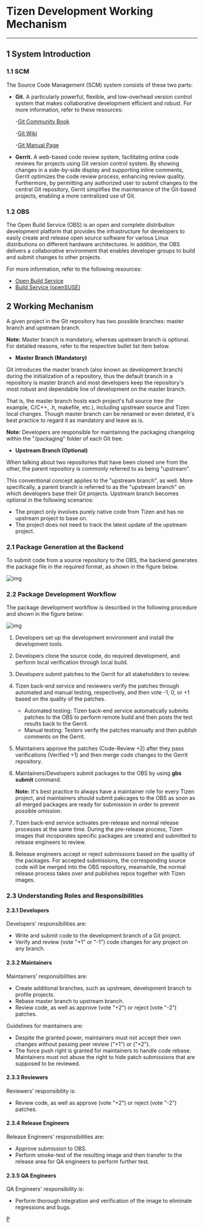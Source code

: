 # Tizen Development Working Mechanism

------

## 1 System Introduction

### 1.1 SCM

The Source Code Management (SCM) system consists of these two parts:

- **Git.** A particularly powerful, flexible, and low-overhead version control system that makes collaborative development efficient and robust. For more information, refer to these resources:

  -[Git Community Book](http://git-scm.com/book)

  -[Git Wiki](https://git.wiki.kernel.org/index.php/Main_Page)

  -[Git Manual Page](https://www.kernel.org/pub/software/scm/git/docs/)

- **Gerrit.** A web-based code review system, facilitating online code reviews for projects using Git version control system. By showing changes in a side-by-side display and supporting inline comments, Gerrit optimizes the code review process, enhancing review quality. Furthermore, by permitting any authorized user to submit changes to the central Git repository, Gerrit simplifies the maintenance of the Git-based projects, enabling a more centralized use of Git.

### 1.2 OBS

The Open Build Service (OBS) is an open and complete distribution development platform that provides the infrastructure for developers to easily create and release open source software for various Linux distributions on different hardware architectures. In addition, the OBS delivers a collaborative environment that enables developer groups to build and submit changes to other projects.

For more information, refer to the following resources:

- [Open Build Service](http://openbuildservice.org/)
- [Build Service (openSUSE)](http://en.opensuse.org/openSUSE:Build_Service)

## 2 Working Mechanism

A given project in the Git repository has two possible branches: master branch and upstream branch.

**Note:** Master branch is mandatory, whereas upstream branch is optional. For detailed reasons, refer to the respective bullet list item below.

- **Master Branch (Mandatory)**

Git introduces the master branch (also known as development branch) during the initialization of a repository, thus the default branch in a repository is master branch and most developers keep the repository's most robust and dependable line of development on the master branch.

That is, the master branch hosts each project's full source tree (for example, C/C++, .h, makefile, etc.), including upstream source and Tizen local changes. Though master branch can be renamed or even deleted, it's best practice to regard it as mandatory and leave as is.

**Note:** Developers are responsible for maintaining the packaging changelog within the "/packaging" folder of each Git tree.

- **Upstream Branch (Optional)**

When talking about two repositories that have been cloned one from the other, the parent repository is commonly referred to as being "upstream".

This conventional concept applies to the "upstream branch", as well. More specifically, a parent branch is referred to as the "upstream branch" on which developers base their Git projects. Upstream branch becomes optional in the following scenarios:

- The project only involves purely native code from Tizen and has no upstream project to base on.
- The project does not need to track the latest update of the upstream project.

### 2.1 Package Generation at the Backend

To submit code from a source repository to the OBS, the backend generates the package file in the required format, as shown in the figure below.

![img](https://source.tizen.org/sites/default/files/users/user-1132/700px-package-generation.png)

### 2.2 Package Development Workflow

The package development workflow is described in the following procedure and shown in the figure below:

![img](https://source.tizen.org/sites/default/files/users/user-1132/800px-tizen-work-flow.png)

1. Developers set up the development environment and install the development tools.

2. Developers clone the source code, do required development, and perform local verification through local build.

3. Developers submit patches to the Gerrit for all stakeholders to review.

4. Tizen back-end service and reviewers verify the patches through automated and manual testing, respectively, and then vote -1, 0, or +1 based on the quality of the patches.

   - Automated testing: Tizen back-end service automatically submits patches to the OBS to perform remote build and then posts the test results back to the Gerrit.
   - Manual testing: Testers verify the patches manually and then publish comments on the Gerrit.

5. Maintainers approve the patches (Code-Review +2) after they pass verifications (Verified +1) and then merge code changes to the Gerrit repository.

6. Maintainers/Developers submit packages to the OBS by using **gbs submit** command.

   **Note:** It's best practice to always have a maintainer role for every Tizen project, and maintainers should submit pakcages to the OBS as soon as all merged packages are ready for submission in order to prevent possible omission.

7. Tizen back-end service activates pre-release and normal release processes at the same time. During the pre-release process, Tizen images that incoporates specific packages are created and submitted to release engineers to review.

8. Release engineers accept or reject submissions based on the quality of the packages. For accepted submissions, the corresponding source code will be merged into the OBS repository, meanwhile, the normal release process takes over and publishes repos together with Tizen images.

### 2.3 Understanding Roles and Responsibilities

#### 2.3.1 Developers

Developers' responsibilities are:

- Write and submit code to the development branch of a Git project.
- Verify and review (vote "+1" or "-1") code changes for any project on any branch.

#### 2.3.2 Maintainers

Maintainers' responsibilities are:

- Create additional branches, such as upstream, development branch to profile projects.
- Rebase master branch to upstream branch.
- Review code, as well as approve (vote "+2") or reject (vote "-2") patches.

Guidelines for maintainers are:

- Despite the granted power, maintainers must not accept their own changes without passing peer review ("+1") or ("+2").
- The force push right is granted for maintainers to handle code rebase. Maintainers must not abuse the right to hide patch submissions that are supposed to be reviewed.

#### 2.3.3 Reviewers

Reviewers' responsibility is:

- Review code, as well as approve (vote "+2") or reject (vote "-2") patches.

#### 2.3.4 Release Engineers

Release Engineers' responsibilities are:

- Approve submission to OBS.
- Perform smoke-test of the resulting image and then transfer to the release area for QA engineers to perform further test.

#### 2.3.5 QA Engineers

QA Engineers' responsibility is:

- Perform thorough integration and verification of the image to eliminate regressions and bugs.

[P](https://source.tizen.org/documentation/developer-guide/getting-started-guide/typographic-conventions)
